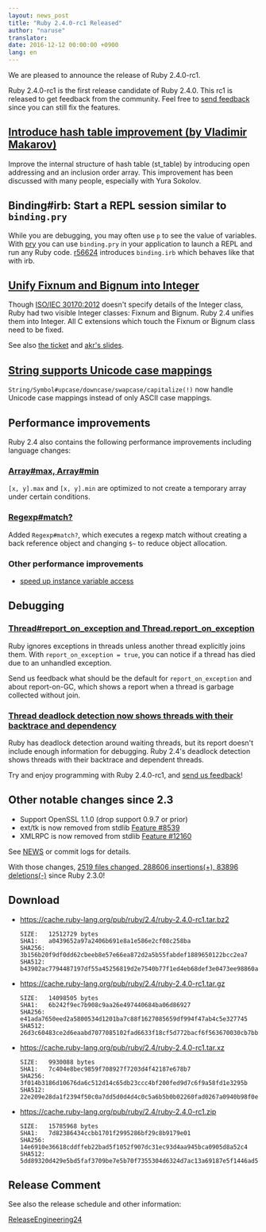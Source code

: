 ```yaml
---
layout: news_post
title: "Ruby 2.4.0-rc1 Released"
author: "naruse"
translator:
date: 2016-12-12 00:00:00 +0900
lang: en
---
```


We are pleased to announce the release of Ruby 2.4.0-rc1.

Ruby 2.4.0-rc1 is the first release candidate of Ruby 2.4.0.
This rc1 is released to get feedback from the community.
Feel free to
[send feedback](https://bugs.ruby-lang.org/projects/ruby/wiki/HowToReport)
since you can still fix the features.

## [Introduce hash table improvement (by Vladimir Makarov)](https://bugs.ruby-lang.org/issues/12142)

Improve the internal structure of hash table (st_table) by introducing open addressing
and an inclusion order array.
This improvement has been discussed with many people, especially with Yura Sokolov.

## Binding#irb: Start a REPL session similar to `binding.pry`

While you are debugging, you may often use `p` to see the value of variables.
With [pry](https://github.com/pry/pry) you can use `binding.pry` in your application
to launch a REPL and run any Ruby code.
[r56624](https://github.com/ruby/ruby/commit/493e48897421d176a8faf0f0820323d79ecdf94a)
introduces `binding.irb` which behaves like that with irb.

## [Unify Fixnum and Bignum into Integer](https://bugs.ruby-lang.org/issues/12005)

Though [ISO/IEC 30170:2012](http://www.iso.org/iso/iso_catalogue/catalogue_tc/catalogue_detail.htm?csnumber=59579)
doesn't specify details of the Integer class,
Ruby had two visible Integer classes: Fixnum and Bignum.
Ruby 2.4 unifies them into Integer.
All C extensions which touch the Fixnum or Bignum class need to be fixed.

See also [the ticket](https://bugs.ruby-lang.org/issues/12005) and [akr's slides](http://www.a-k-r.org/pub/2016-09-08-rubykaigi-unified-integer.pdf).

## [String supports Unicode case mappings](https://bugs.ruby-lang.org/issues/10085)

`String/Symbol#upcase/downcase/swapcase/capitalize(!)` now handle
Unicode case mappings instead of only ASCII case mappings.

## Performance improvements

Ruby 2.4 also contains the following performance improvements including
language changes:

### [Array#max, Array#min](https://bugs.ruby-lang.org/issues/12172)

`[x, y].max` and `[x, y].min` are optimized to not create a temporary array
under certain conditions.

### [Regexp#match?](https://bugs.ruby-lang.org/issues/8110)

Added `Regexp#match?`, which executes a regexp match without creating
a back reference object and changing `$~` to reduce object allocation.

### Other performance improvements

* [speed up instance variable access](https://bugs.ruby-lang.org/issues/12274)

## Debugging

### [Thread#report_on_exception and Thread.report_on_exception](https://bugs.ruby-lang.org/issues/6647)

Ruby ignores exceptions in threads unless another thread explicitly joins them.
With `report_on_exception = true`,
you can notice if a thread has died due to an unhandled exception.

Send us feedback what should be the default for `report_on_exception`
and about report-on-GC, which shows a report when a thread is
garbage collected without join.

### [Thread deadlock detection now shows threads with their backtrace and dependency](https://bugs.ruby-lang.org/issues/8214)

Ruby has deadlock detection around waiting threads, but its report doesn't
include enough information for debugging.
Ruby 2.4's deadlock detection shows threads with their backtrace and
dependent threads.

Try and enjoy programming with Ruby 2.4.0-rc1, and
[send us feedback](https://bugs.ruby-lang.org/projects/ruby/wiki/HowToReport)!

## Other notable changes since 2.3

* Support OpenSSL 1.1.0 (drop support 0.9.7 or prior)
* ext/tk is now removed from stdlib [Feature #8539](https://bugs.ruby-lang.org/issues/8539)
* XMLRPC is now removed from stdlib [Feature #12160](https://bugs.ruby-lang.org/issues/12160)

See [NEWS](https://github.com/ruby/ruby/blob/v2_4_0_rc1/NEWS) or commit logs for details.

With those changes,
[2519 files changed, 288606 insertions(+), 83896 deletions(-)](https://github.com/ruby/ruby/compare/v2_3_0...v2_4_0_rc1)
since Ruby 2.3.0!

## Download

* <https://cache.ruby-lang.org/pub/ruby/2.4/ruby-2.4.0-rc1.tar.bz2>

      SIZE:   12512729 bytes
      SHA1:   a0439652a97a2406b691e8a1e586e2cf08c258ba
      SHA256: 3b156b20f9df0dd62cbeeb8e57e66ea872d2a5b55fabdef1889650122bcc2ea7
      SHA512: b43902ac7794487197df55a45256819d2e7540b77f1ed4eb68def3e0473ee98860a400862075bafadbde74f242e1dfe36a18cd6fe05ac42aae1ea6dddc9978ce

* <https://cache.ruby-lang.org/pub/ruby/2.4/ruby-2.4.0-rc1.tar.gz>

      SIZE:   14098505 bytes
      SHA1:   6b242f9ec7b908c9aa26e497440684ba06d86927
      SHA256: e41ada7650eed2a5800534d1201ba7c88f1627085659df994f47ab4c5e327745
      SHA512: 26d3c60483ce2d6eaabd7077085102fad6633f18cf5d772bacf6f563670030cb7bba22d54d8b7dfa5eac8b52990371c4a6ad1c095dff6f6b3a7bbe1a8ffb3754

* <https://cache.ruby-lang.org/pub/ruby/2.4/ruby-2.4.0-rc1.tar.xz>

      SIZE:   9930088 bytes
      SHA1:   7c404e8bec9859f708927f7203d4f42187e678b7
      SHA256: 3f014b3186d10676da6c512d14c65db23ccc4bf200fed9d7c6f9a58fd1e3295b
      SHA512: 22e209e28da1f2394f50c0a7dd5d0d4d4c0c5a6b5b0b02260fad0267a0940b98f0e2b0f36a44f87d1612555cb3022f43cd136a5186c7f87650aa20264408d415

* <https://cache.ruby-lang.org/pub/ruby/2.4/ruby-2.4.0-rc1.zip>

      SIZE:   15785968 bytes
      SHA1:   7d82386434ccbb1701f2995286bf29c8b9179e01
      SHA256: 14e6910e36618cddffeb22bad5f1052f907dc31ec93d4aa945bca0905d8a52c4
      SHA512: 5dd89320d429e5bd5faf3709be7e5b70f7355304d6324d7ac13a69187e5f1446ad5988c8186bc33f4fea8934288294f9d16fea173f39b2b39967746c4b03d1d4

## Release Comment

See also the release schedule and other information:

[ReleaseEngineering24](https://bugs.ruby-lang.org/projects/ruby-trunk/wiki/ReleaseEngineering24)
